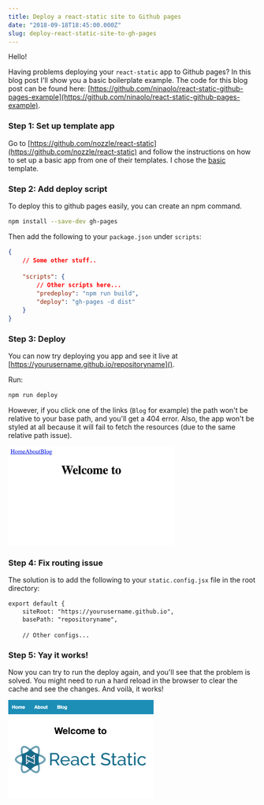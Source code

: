 ```yaml
---
title: Deploy a react-static site to Github pages
date: "2018-09-18T18:45:00.000Z"
slug: deploy-react-static-site-to-gh-pages
---
```



Hello!

Having problems deploying your `react-static` app to Github pages? In this blog post I'll show you a basic boilerplate 
example. The code for this blog post can be found 
here: [https://github.com/ninaolo/react-static-github-pages-example](https://github.com/ninaolo/react-static-github-pages-example).

### Step 1: Set up template app
Go to [https://github.com/nozzle/react-static](https://github.com/nozzle/react-static) and follow the instructions on how to set up a basic app from one of 
their templates. I chose the [basic](https://github.com/nozzle/react-static/tree/master/examples/basic) template.

### Step 2: Add deploy script
To deploy this to github pages easily, you can create an npm command.

```bash
npm install --save-dev gh-pages
```

Then add the following to your `package.json` under `scripts`:

```json
{
    // Some other stuff..
    
    "scripts": {
        // Other scripts here...
        "predeploy": "npm run build",
        "deploy": "gh-pages -d dist"
    }
}
```

### Step 3: Deploy
You can now try deploying you app and see it live at [https://yourusername.github.io/repositoryname]().

Run:

```bash
npm run deploy
```

However, if you click one of the links (`Blog` for example) the path won't be relative to your base path, and you'll 
get a 404 error. Also, the app won't be styled at all because it will fail to fetch the resources (due to the same 
relative path issue).

<img src="/deploy-react-static-site-to-gh-pages-1.png" height="200px" title="Not working"/>

### Step 4: Fix routing issue
The solution is to add the following to your `static.config.jsx` file in the root directory:

```
export default {
    siteRoot: "https://yourusername.github.io",
    basePath: "repositoryname",
    
    // Other configs...
```

### Step 5: Yay it works!
Now you can try to run the deploy again, and you'll see that the problem is solved. You might need to run a hard reload 
in the browser to clear the cache and see the changes. And voilà, it works!

<img src="/deploy-react-static-site-to-gh-pages-2.png" height="200px" title="Working!"/>
